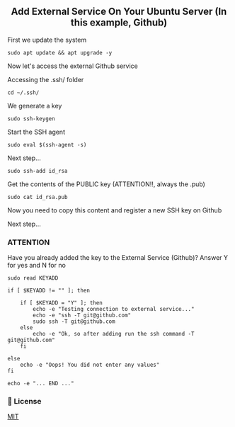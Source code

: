<div style="text-align: center">

## Add External Service On Your Ubuntu Server (In this example, Github) 

</div>

First we update the system

```shell
sudo apt update && apt upgrade -y
```

Now let's access the external Github service

Accessing the .ssh/ folder

```shell
cd ~/.ssh/
```

We generate a key

```shell
sudo ssh-keygen
```

Start the SSH agent

```shell
sudo eval $(ssh-agent -s)
```

Next step...

```shell
sudo ssh-add id_rsa
```

Get the contents of the PUBLIC key (ATTENTION!!, always the .pub)

```shell
sudo cat id_rsa.pub
```

Now you need to copy this content and register a new SSH key on Github

Next step...

### ATTENTION

Have you already added the key to the External Service (Github)? Answer Y for yes and N for no

```shell
sudo read KEYADD

if [ $KEYADD != "" ]; then

    if [ $KEYADD = "Y" ]; then
        echo -e "Testing connection to external service..."
        echo -e "ssh -T git@github.com"
        sudo ssh -T git@github.com
    else
        echo -e "Ok, so after adding run the ssh command -T git@github.com"
    fi

else
    echo -e "Oops! You did not enter any values"
fi

echo -e "... END ..."
```

### 📄 License

[MIT](./LICENSE.md)
